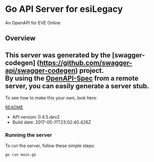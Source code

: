 # Go API Server for esiLegacy

An OpenAPI for EVE Online

## Overview
This server was generated by the [swagger-codegen]
(https://github.com/swagger-api/swagger-codegen) project.  
By using the [OpenAPI-Spec](https://github.com/OAI/OpenAPI-Specification) from a remote server, you can easily generate a server stub.  
-

To see how to make this your own, look here:

[README](https://github.com/swagger-api/swagger-codegen/blob/master/README.md)

- API version: 0.4.5.dev2
- Build date: 2017-05-11T23:02:40.426Z


### Running the server
To run the server, follow these simple steps:

```
go run main.go
```

